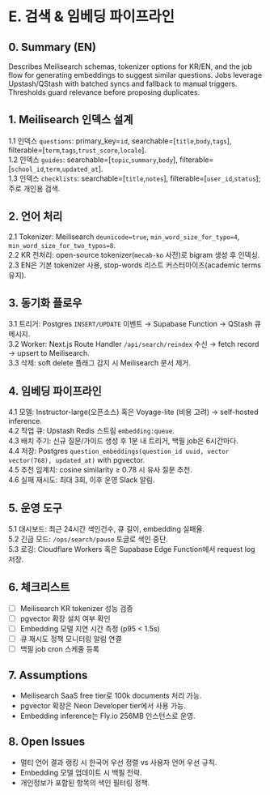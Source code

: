 # E. 검색 & 임베딩 파이프라인

## 0. Summary (EN)
Describes Meilisearch schemas, tokenizer options for KR/EN, and the job flow for generating embeddings to suggest similar questions. Jobs leverage Upstash/QStash with batched syncs and fallback to manual triggers. Thresholds guard relevance before proposing duplicates.

## 1. Meilisearch 인덱스 설계
1.1 인덱스 `questions`: primary_key=`id`, searchable=[`title`,`body`,`tags`], filterable=[`term`,`tags`,`trust_score`,`locale`].  
1.2 인덱스 `guides`: searchable=[`topic`,`summary`,`body`], filterable=[`school_id`,`term`,`updated_at`].  
1.3 인덱스 `checklists`: searchable=[`title`,`notes`], filterable=[`user_id`,`status`]; 주로 개인용 검색.

## 2. 언어 처리
2.1 Tokenizer: Meilisearch `deunicode=true`, `min_word_size_for_typo=4`, `min_word_size_for_two_typos=8`.  
2.2 KR 전처리: open-source tokenizer(`mecab-ko` 사전)로 bigram 생성 후 인덱싱.  
2.3 EN은 기본 tokenizer 사용, stop-words 리스트 커스터마이즈(academic terms 유지).

## 3. 동기화 플로우
3.1 트리거: Postgres `INSERT/UPDATE` 이벤트 → Supabase Function → QStash 큐 메시지.  
3.2 Worker: Next.js Route Handler `/api/search/reindex` 수신 → fetch record → upsert to Meilisearch.  
3.3 삭제: soft delete 플래그 감지 시 Meilisearch 문서 제거.

## 4. 임베딩 파이프라인
4.1 모델: Instructor-large(오픈소스) 혹은 Voyage-lite (비용 고려) → self-hosted inference.  
4.2 작업 큐: Upstash Redis 스트림 `embedding:queue`.  
4.3 배치 주기: 신규 질문/가이드 생성 후 1분 내 트리거, 백필 job은 6시간마다.  
4.4 저장: Postgres `question_embeddings(question_id uuid, vector vector(768), updated_at)` with pgvector.  
4.5 추천 임계치: cosine similarity ≥ 0.78 시 유사 질문 추천.  
4.6 실패 재시도: 최대 3회, 이후 운영 Slack 알림.

## 5. 운영 도구
5.1 대시보드: 최근 24시간 색인건수, 큐 길이, embedding 실패율.  
5.2 긴급 모드: `/ops/search/pause` 토글로 색인 중단.  
5.3 로깅: Cloudflare Workers 혹은 Supabase Edge Function에서 request log 저장.

## 6. 체크리스트
- [ ] Meilisearch KR tokenizer 성능 검증
- [ ] pgvector 확장 설치 여부 확인
- [ ] Embedding 모델 지연 시간 측정 (p95 < 1.5s)
- [ ] 큐 재시도 정책 모니터링 알림 연결
- [ ] 백필 job cron 스케줄 등록

## 7. Assumptions
- Meilisearch SaaS free tier로 100k documents 처리 가능.  
- pgvector 확장은 Neon Developer tier에서 사용 가능.  
- Embedding inference는 Fly.io 256MB 인스턴스로 운영.

## 8. Open Issues
- 멀티 언어 결과 랭킹 시 한국어 우선 정렬 vs 사용자 언어 우선 규칙.  
- Embedding 모델 업데이트 시 백필 전략.  
- 개인정보가 포함된 항목의 색인 필터링 정책.
